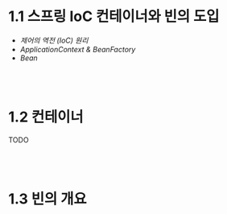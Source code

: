# 1.1 스프링 IoC 컨테이너와 빈의 도입 

* <I>제어의 역전 (IoC) 원리</I>
* <I>ApplicationContext & BeanFactory</I>
* <I>Bean</I>



<br><br>

# 1.2 컨테이너

TODO

<br><br>

# 1.3 빈의 개요

